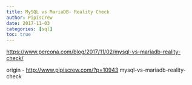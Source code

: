 ```yaml
---
title: MySQL vs MariaDB- Reality Check
author: PipisCrew
date: 2017-11-03
categories: [sql]
toc: true
---
```


https://www.percona.com/blog/2017/11/02/mysql-vs-mariadb-reality-check/

origin - http://www.pipiscrew.com/?p=10943 mysql-vs-mariadb-reality-check